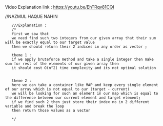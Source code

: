 
Video Explanation link : https://youtu.be/EhTRqv81CQI

  //NAZMUL HAQUE NAHIN  
      
       ///Explanation :
       /*
       first we saw that 
       we need find such two integers from our given array that their sum will be exactly equal to our target value
       then we should return their 2 indices in any order as vector ;
       
       theme 1 : 
       if we apply bruteforce method and take a single integer then make sum for rest of the elements of our given array then
       it should cost O(n^2) time complexity and its not optimal solution 
       
       
       theme 2 : 
       here we can take a container like MAP and keep every single element of our array which is not equal to our (target - current)
       we will be looking for such an element in our map which is equal to the difference between our current element and target element;
       if we find such 2 then just store their index no in 2 different variable and break the loop 
       then return those values as a vector
       
       */
